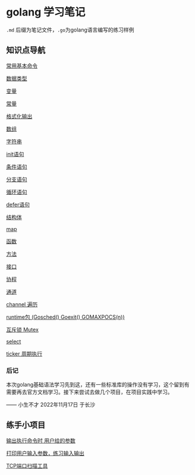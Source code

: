 # golang 学习笔记

`.md` 后缀为笔记文件，`.go`为golang语言编写的练习样例

## 知识点导航

[常用基本命令](https://github.com/onlyone2019/golang_learn/blob/master/go常用命令.md)

[数据类型](https://github.com/onlyone2019/golang_learn/blob/master/数据类型.md)

[变量](https://github.com/onlyone2019/golang_learn/blob/master/变量.md)

[常量](https://github.com/onlyone2019/golang_learn/blob/master/常量.md)

[格式化输出](https://github.com/onlyone2019/golang_learn/blob/master/格式化输出.md)

[数组](https://github.com/onlyone2019/golang_learn/blob/master/数组.md)

[字符串](https://github.com/onlyone2019/golang_learn/blob/master/字符串.md)

[init语句](https://github.com/onlyone2019/golang_learn/blob/master/init语句.md)

[条件语句](https://github.com/onlyone2019/golang_learn/blob/master/if语句.md)

[分支语句](https://github.com/onlyone2019/golang_learn/blob/master/switch语句.md)

[循环语句](https://github.com/onlyone2019/golang_learn/blob/master/循环.md)

[defer语句](https://github.com/onlyone2019/golang_learn/blob/master/defer.md)

[结构体](https://github.com/onlyone2019/golang_learn/blob/master/结构体.md)

[map](https://github.com/onlyone2019/golang_learn/blob/master/map.md)

[函数](https://github.com/onlyone2019/golang_learn/blob/master/函数.md)

[方法](https://github.com/onlyone2019/golang_learn/blob/master/方法.md)

[接口](https://github.com/onlyone2019/golang_learn/blob/master/接口.md)

[协程](https://github.com/onlyone2019/golang_learn/blob/master/协程.md)

[通道](https://github.com/onlyone2019/golang_learn/blob/master/通道.md)

[channel 遍历](https://github.com/onlyone2019/golang_learn/blob/master/channelTraverse.md)

[runtime包 (Gosched() Goexit() GOMAXPOCS(n))](https://github.com/onlyone2019/golang_learn/blob/master/waitGroup协程同步.md)

[互斥锁 Mutex](https://github.com/onlyone2019/golang_learn/blob/master/互斥锁Mutex.md)

[select](https://github.com/onlyone2019/golang_learn/blob/master/select.md)

[ticker 周期执行](https://github.com/onlyone2019/golang_learn/blob/master/ticker.md)


### 后记

本次golang基础语法学习先到这，还有一些标准库的操作没有学习，这个留到有需要再去官方文档学习。接下来尝试去做几个项目，在项目实践中学习。
                    
—— 小生不才 2022年11月17日 于长沙 


## 练手小项目

[输出执行命令时 用户给的参数](https://github.com/onlyone2019/golang_learn/blob/master/miniProjects/osArgs/main.go)

[打印用户输入参数，练习输入输出](https://github.com/onlyone2019/golang_learn/blob/master/miniProjects/cli/cli_main.go)

[TCP端口扫描工具](https://github.com/onlyone2019/golang_learn/blob/master/miniProjects/tcpPortScanner)
